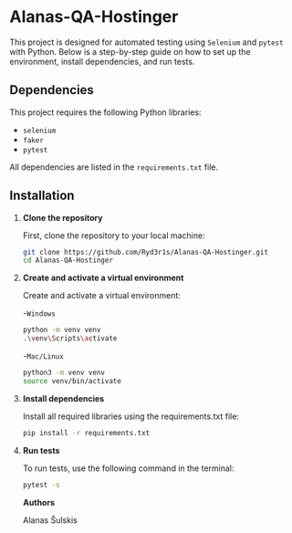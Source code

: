 # Alanas-QA-Hostinger

This project is designed for automated testing using `Selenium` and `pytest` with Python. Below is a step-by-step guide on how to set up the environment, install dependencies, and run tests.

## Dependencies

This project requires the following Python libraries:
- `selenium`
- `faker`
- `pytest`

All dependencies are listed in the `requirements.txt` file.

## Installation

1. **Clone the repository**

   First, clone the repository to your local machine:

   ```sh
   git clone https://github.com/Ryd3r1s/Alanas-QA-Hostinger.git
   cd Alanas-QA-Hostinger
   
2. **Create and activate a virtual environment**

    Create and activate a virtual environment:

   -`Windows`

    ```sh
    python -m venv venv
    .\venv\Scripts\activate 
   ```
   
   -`Mac/Linux`
      ```sh
      python3 -m venv venv
      source venv/bin/activate
      ```

3. **Install dependencies**
   
   Install all required libraries using the requirements.txt file:
   ```sh
   pip install -r requirements.txt
   
4. **Run tests**

   To run tests, use the following command in the terminal:

   ```sh
   pytest -s
   ```

   **Authors**

   Alanas Šulskis